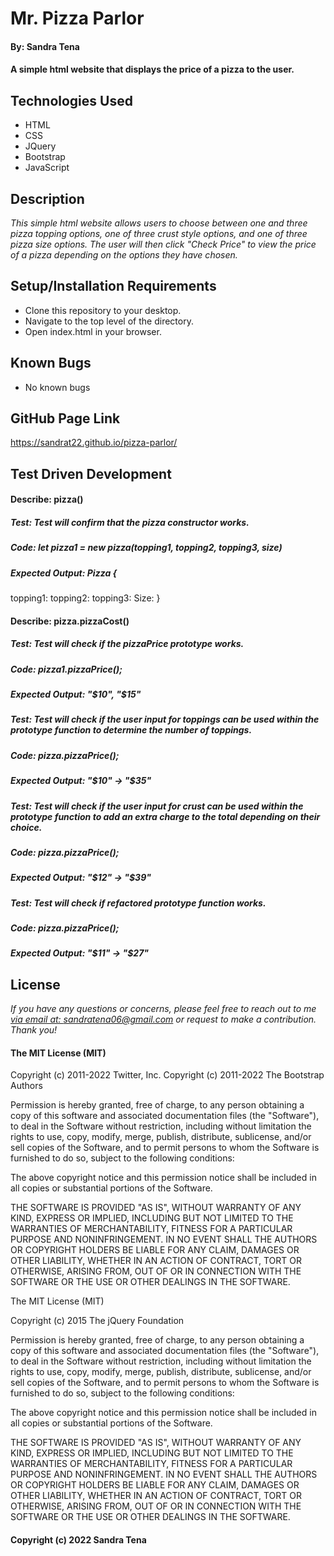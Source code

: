 # Mr. Pizza Parlor
#### By: Sandra Tena
#### A simple html website that displays the price of a pizza to the user. 
## Technologies Used
* HTML
* CSS
* JQuery
* Bootstrap
* JavaScript
## Description
_This simple html website allows users to choose between one and three pizza topping options, one of three crust style options, and one of three pizza size options. The user will then click "Check Price" to view the price of a pizza depending on the options they have chosen._
## Setup/Installation Requirements
* Clone this repository to your desktop. 
* Navigate to the top level of the directory. 
* Open index.html in your browser. 
## Known Bugs
* No known bugs
## GitHub Page Link
https://sandrat22.github.io/pizza-parlor/
## Test Driven Development
#### Describe: pizza()
##### Test: Test will confirm that the pizza constructor works. 
##### Code: let pizza1 = new pizza(topping1, topping2, topping3, size)
##### Expected Output: Pizza {
  topping1: 
  topping2: 
  topping3:
  Size: 
}
#### Describe: pizza.pizzaCost()
##### Test: Test will check if the pizzaPrice prototype works. 
##### Code: pizza1.pizzaPrice();
##### Expected Output: "$10", "$15"
##### Test: Test will check if the user input for toppings can be used within the prototype function to determine the number of toppings. 
##### Code: pizza.pizzaPrice();
##### Expected Output: "$10" -> "$35"
##### Test: Test will check if the user input for crust can be used within the prototype function to add an extra charge to the total depending on their choice. 
##### Code: pizza.pizzaPrice();
##### Expected Output: "$12" -> "$39"
##### Test: Test will check if refactored prototype function works. 
##### Code: pizza.pizzaPrice();
##### Expected Output: "$11" -> "$27"
## License
_If you have any questions or concerns, please feel free to reach out to me [via email at: sandratena06@gmail.com](mailto:sandratena06@gmail.com) or request to make a contribution. Thank you!_ 
#### The MIT License (MIT)

Copyright (c) 2011-2022 Twitter, Inc.
Copyright (c) 2011-2022 The Bootstrap Authors

Permission is hereby granted, free of charge, to any person obtaining a copy
of this software and associated documentation files (the "Software"), to deal
in the Software without restriction, including without limitation the rights
to use, copy, modify, merge, publish, distribute, sublicense, and/or sell
copies of the Software, and to permit persons to whom the Software is
furnished to do so, subject to the following conditions:

The above copyright notice and this permission notice shall be included in
all copies or substantial portions of the Software.

THE SOFTWARE IS PROVIDED "AS IS", WITHOUT WARRANTY OF ANY KIND, EXPRESS OR
IMPLIED, INCLUDING BUT NOT LIMITED TO THE WARRANTIES OF MERCHANTABILITY,
FITNESS FOR A PARTICULAR PURPOSE AND NONINFRINGEMENT. IN NO EVENT SHALL THE
AUTHORS OR COPYRIGHT HOLDERS BE LIABLE FOR ANY CLAIM, DAMAGES OR OTHER
LIABILITY, WHETHER IN AN ACTION OF CONTRACT, TORT OR OTHERWISE, ARISING FROM,
OUT OF OR IN CONNECTION WITH THE SOFTWARE OR THE USE OR OTHER DEALINGS IN
THE SOFTWARE.

The MIT License (MIT)

Copyright (c) 2015 The jQuery Foundation

Permission is hereby granted, free of charge, to any person obtaining a copy of this software and associated documentation files (the "Software"), to deal in the Software without restriction, including without limitation the rights to use, copy, modify, merge, publish, distribute, sublicense, and/or sell copies of the Software, and to permit persons to whom the Software is furnished to do so, subject to the following conditions:

The above copyright notice and this permission notice shall be included in all copies or substantial portions of the Software.

THE SOFTWARE IS PROVIDED "AS IS", WITHOUT WARRANTY OF ANY KIND, EXPRESS OR IMPLIED, INCLUDING BUT NOT LIMITED TO THE WARRANTIES OF MERCHANTABILITY, FITNESS FOR A PARTICULAR PURPOSE AND NONINFRINGEMENT. IN NO EVENT SHALL THE AUTHORS OR COPYRIGHT HOLDERS BE LIABLE FOR ANY CLAIM, DAMAGES OR OTHER LIABILITY, WHETHER IN AN ACTION OF CONTRACT, TORT OR OTHERWISE, ARISING FROM, OUT OF OR IN CONNECTION WITH THE SOFTWARE OR THE USE OR OTHER DEALINGS IN THE SOFTWARE.
#### Copyright (c) 2022 Sandra Tena